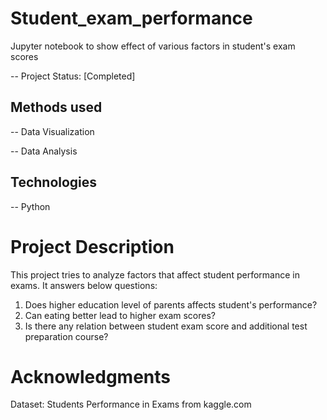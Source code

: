 # Student_exam_performance
Jupyter notebook to show effect of various factors in student's exam scores

-- Project Status: [Completed]

## Methods used
-- Data Visualization 

-- Data Analysis 


## Technologies
-- Python


# Project Description
This project tries to analyze factors that affect student performance in exams. It answers below questions:
1. Does higher education level of parents affects student's performance?
2. Can eating better lead  to higher exam scores?
3. Is there any relation between student exam score and additional test preparation course?


# Acknowledgments
Dataset: Students Performance in Exams from kaggle.com

